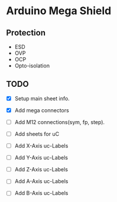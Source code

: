 # Arduino Mega Shield

## Protection

- ESD
- OVP
- OCP
- Opto-isolation




## TODO

- [X] Setup main sheet info.
- [X] Add mega connectors
- [ ] Add M12 connections(sym, fp, step).
- [ ] Add sheets for uC
- [ ] Add X-Axis uc-Labels
- [ ] Add Y-Axis uc-Labels
- [ ] Add Z-Axis uc-Labels
- [ ] Add A-Axis uc-Labels
- [ ] Add B-Axis uc-Labels

